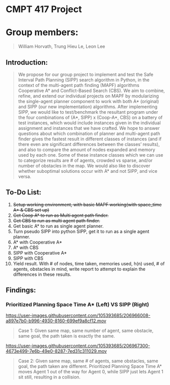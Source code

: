 # CMPT 417 Project
# Group members: 
> William Horvath, Trung Hieu Le, Leon Lee

## Introduction:
> We propose for our group project to implement and test the Safe Interval Path Planning (SIPP) search algorithm in Python, in the context of the multi-agent path finding (MAPF) algorithms Cooperative A* and Conflict-Based Search (CBS). We aim to combine, refine, and extend our individual projects on MAPF by modularizing the single-agent planner component to work with both A* (original) and SIPP (our new implementation) algorithms. After implementing SIPP, we would like to test/benchmark the resultant program under the four combinations of (A*, SIPP) x (Coop-A*, CBS) on a battery of test instances, which would include instances given in the individual assignment and instances that we have crafted.
> We hope to answer questions about which combination of planner and multi-agent path finder gives the fastest result in different classes of instances (and if there even are significant differences between the classes’ results), and also to compare the amount of nodes expanded and memory used by each one. Some of these instance classes which we can use to categorize results are # of agents, crowded vs sparse, and/or number of obstacles in the map. We would also like to discover whether suboptimal solutions occur with A* and not SIPP, and vice versa. 

## To-Do List:
1. ~~Setup working environment, with basic MAPF working(with space_time A* & CBS set up)~~
2. ~~Get Coop A* to run as Multi agent path finder.~~
3. ~~Get CBS to run as multi agent path finder.~~
4. Get basic A* to run as single agent planner.
5. Turn pseudo SIPP into python SIPP, get it to run as a single agent planner.
6. A* with Cooperative A*
7. A* with CBS
8. SIPP with Cooperative A*
9. SIPP with CBS
10. Yield result. With # of nodes, time taken, memories used, h(n) used, # of agents, obstacles in mind, write report to attempt to explain the differences in these results.


## Findings:
### Prioritized Planning Space Time A* (Left) VS SIPP (Right)
https://user-images.githubusercontent.com/105393685/206966008-a897e7b0-b996-4930-8160-699ef9a8cf12.mov

> Case 1: Given same map, same number of agent, same obstacle, same goal, the path taken is exactly the same.

https://user-images.githubusercontent.com/105393685/206967300-4673e499-7e6b-49e0-8287-7ed31c311029.mov

> Case 2: Given same map, same # of agents, same obstacles, same goal, the path taken are different. Prioritized Planning Space Time A* moves Agent 1 out of the way for Agent 0, while SIPP just lets Agent 1 sit still, resulting in a collision.


